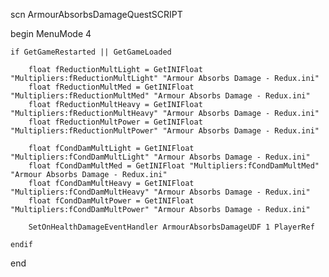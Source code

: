 scn ArmourAbsorbsDamageQuestSCRIPT

begin MenuMode 4

	if GetGameRestarted || GetGameLoaded

		float fReductionMultLight = GetINIFloat "Multipliers:fReductionMultLight" "Armour Absorbs Damage - Redux.ini"
		float fReductionMultMed = GetINIFloat "Multipliers:fReductionMultMed" "Armour Absorbs Damage - Redux.ini"
		float fReductionMultHeavy = GetINIFloat "Multipliers:fReductionMultHeavy" "Armour Absorbs Damage - Redux.ini"
		float fReductionMultPower = GetINIFloat "Multipliers:fReductionMultPower" "Armour Absorbs Damage - Redux.ini"
		
		float fCondDamMultLight = GetINIFloat "Multipliers:fCondDamMultLight" "Armour Absorbs Damage - Redux.ini"
		float fCondDamMultMed = GetINIFloat "Multipliers:fCondDamMultMed" "Armour Absorbs Damage - Redux.ini"
		float fCondDamMultHeavy = GetINIFloat "Multipliers:fCondDamMultHeavy" "Armour Absorbs Damage - Redux.ini"
		float fCondDamMultPower = GetINIFloat "Multipliers:fCondDamMultPower" "Armour Absorbs Damage - Redux.ini"
		
		SetOnHealthDamageEventHandler ArmourAbsorbsDamageUDF 1 PlayerRef

	endif

end